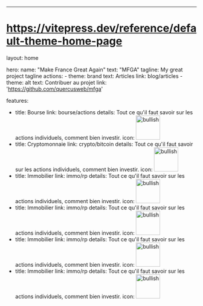 ---
# https://vitepress.dev/reference/default-theme-home-page
layout: home

hero:
  name: "Make France Great Again"
  text: "MFGA"
  tagline: My great project tagline
  actions:
    - theme: brand
      text: Articles
      link: blog/articles
    - theme: alt
      text: Contribuer au projet
      link: 'https://github.com/quercusweb/mfga'

features:
  - title: Bourse
    link: bourse/actions
    details:
      Tout ce qu'il faut savoir sur les actions individuels, comment bien investir.
    icon: <img width="64" height="64" src="https://img.icons8.com/arcade/64/bullish.png" alt="bullish"/>
  - title: Cryptomonnaie
    link: crypto/bitcoin
    details:
      Tout ce qu'il faut savoir sur les actions individuels, comment bien investir.
    icon: <img width="64" height="64" src="https://img.icons8.com/arcade/64/bullish.png" alt="bullish"/>
  - title: Immobilier
    link: immo/rp
    details:
      Tout ce qu'il faut savoir sur les actions individuels, comment bien investir.
    icon: <img width="64" height="64" src="https://img.icons8.com/arcade/64/bullish.png" alt="bullish"/>
  - title: Immobilier
    link: immo/rp
    details:
      Tout ce qu'il faut savoir sur les actions individuels, comment bien investir.
    icon: <img width="64" height="64" src="https://img.icons8.com/arcade/64/bullish.png" alt="bullish"/>
  - title: Immobilier
    link: immo/rp
    details:
      Tout ce qu'il faut savoir sur les actions individuels, comment bien investir.
    icon: <img width="64" height="64" src="https://img.icons8.com/arcade/64/bullish.png" alt="bullish"/>
  - title: Immobilier
    link: immo/rp
    details:
      Tout ce qu'il faut savoir sur les actions individuels, comment bien investir.
    icon: <img width="64" height="64" src="https://img.icons8.com/arcade/64/bullish.png" alt="bullish"/>
